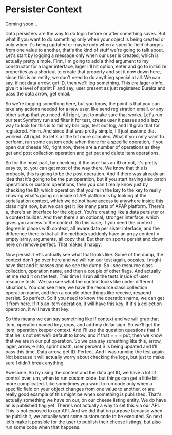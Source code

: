# Persister Context

Coming soon...

Data persisters are the way to do logic before or after something saves. But what if
you want to do something only when your object is being created or only when it's
being updated or maybe only when a specific field changes from one value to another,
that's the kind of stuff we're going to talk about. Let's start by logging a message
only when our user is created, which is actually pretty simple. First, I'm going to
add a third argument to my constructor for a lager interface, lager I'll hit option,
enter and go to initialize properties as a shortcut to create that property and set
it now down here, since this is an entity, we don't need to do anything special at
all. We can say, if not data arrow, get ID, then we'll log something. This era
lager->info, give it a level of sprint F and say, user present as just registered
Eureka and pass the data arrow, get email.

So we're logging something here, but you know, the point is that you can take any
actions needed for a new user, like send registration email, or any other setup that
you need. All right, just to make sure that works. Let's run our test Symfony run and
filter it for test, create user it passes and a lazy way to look for this is to tail
my bar logs, test out log, and I'll grab that for registered. Hmm. And since that was
pretty simple, I'll just assume that worked. All right. So let's a little bit more
complex. What if you only want to perform, run some custom code when there for a
specific operation, if you open our cheese NC, right now, there are a number of
operations as they get and post collection operation and get put and delete item
operations.

So for the most part, by checking, if the user has an ID or not, it's pretty easy to,
to, you can get most of the way there. We know that this is probably, this is going
to be the post operation. And if there was already an idea that it's going to be the
put operation, but if you start having also patch operations or custom operations,
then you can't really know just by checking the ID, which operation that you're in
the key to the key to really knowing what's going on inside of API platform is by
looking at the serialization context, which we do not have access to anywhere inside
this class right now, but we can get it like many parts of APAP platform. There's a,
there's an interface for the object. You're creating like a data persister or a
context builder. And then there's an optional, stronger interface, which gives you
access to the context. So this case, if you need the context degree in places with
context, all aware data per sister interface, and the difference there is that all
the methods suddenly have an array context = empty array, arguments, all copy that.
But then on sports persist and down here on remove perfect. That makes it happy.

Now persist. Let's actually see what that looks like. Some of the dump, the context
don't go over here and we will run our test again, oopsies. I might have that and it
passes and we see the dump. So I see resource class collection, operation name, and
then a couple of other flags. And actually let me read it on the test. This time I'll
run all the tests inside of user resource tests. We can see what the context looks
like under different situations. You can see here, we have the resource class
collection operation name, and then a couple other things like receive, respond
persist. So perfect. So if you need to know the operation name, we can get it from
here. If it's an item operation, it will have this key. If it's a collection
operation, it will have that key.

So this means we can say something like if context and we will grab that item,
operation named key, oops, and add my dollar sign. So we'll get the item, operation
keeper context. And I'll use the question questions that if that he is not set we'll
default to know, and if that = = = put, then we know that we are in our put
operation. So we can say something like this, arrow, lager, arrow,->info, sprint
death, user percent S is being updated and I'll pass this time. Data arrow, get ID.
Perfect. And I was running the test again. Not because it will actually worry about
checking the logs, but just to make sure I didn't break anything.

Awesome. So by using the context and the data get ID, we have a lot of control over,
um, when to run custom code, but things can get a little bit more complicated. Like
sometimes you want to run code only when a specific field on your object changes from
one value to another, or are really good example of this might be when something is
published. That's actually something we have on our, on our cheese listing entity. We
do have an is published flag yet. There's not actually a way to set this via our API.
This is not exposed to our API. And we did that on purpose because when he publish
it, we actually want some custom code to be executed. So next let's make it possible
for the user to publish their cheese listings, but also run some code when that
happens.


